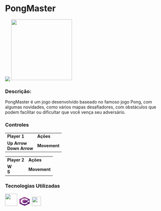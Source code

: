 <h1> PongMaster </h1>
<img align="center" width="800" heigth="700" src="https://img.itch.zone/aW1hZ2UvMTM2NzA0MS84ODIxOTY3LnBuZw==/original/XPBVay.png"></img> 

<a href="https://wallisson-de-jesus.itch.io/pong-master">
 <img src="https://o.remove.bg/downloads/98ea7c93-6d17-4a42-ae40-703808f42e43/Start-removebg-preview.png" width="200" height="200"></img>
</a>
 
<h3>Descrição:</h3>
PongMaster é um jogo desenvolvido baseado no famoso jogo Pong, com algumas novidades, como vários mapas desafiadores, com obstáculos que podem facilitar ou dificultar que você vença seu adversário.

<h3>Controles</h3>
<table><tbody><tr><td><strong>Player 1</strong><strong></strong></td><td><strong>Ações</strong></td></tr><tr><td><strong>Up Arrow<br>Down Arrow</strong></td><td class="text-center"><strong>Movement</strong><br></td></tr></tbody></table>
<table><tbody><tr><td><strong>Player 2</strong></td><td><strong>Ações</strong></td></tr><tr><td><strong>W<br>S</strong></td><td class="text-center"><strong>Movement</strong><strong></strong><br></td></tr></tbody></table>

<h3>Tecnologias Utilizadas</h3>
  
  <p>
  <img  height="40" width="40" src="https://cdn.icon-icons.com/icons2/2248/PNG/128/unity_icon_136074.png">
  <img  height="30" width="40" src="https://raw.githubusercontent.com/devicons/devicon/master/icons/csharp/csharp-original.svg">
  <img  height="30" width="30" src="https://cdn.icon-icons.com/icons2/112/PNG/512/visual_studio_18908.png">
  </p>
